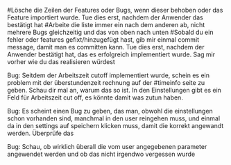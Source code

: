 #Lösche die Zeilen der Features oder Bugs, wenn dieser behoben oder das Feature importiert wurde. Tue dies erst, nachdem der Anwender das bestätigt hat
#Arbeite die liste immer ein nach dem anderen ab, nicht mehrere Bugs gleichzeitig und das von oben nach unten
#Sobald du ein fehler oder features gefixt/hinzugefügt hast, gib mir einmal commit message, damit man es committen kann. Tue dies erst, nachdem der Anwender bestätigt hat, das es erfolgreich implementiert wurde. Sag mir vorher wie du das realisieren würdest



Bug:
Seitdem der Arbeitszeit cutoff implementiert wurde, schein es ein problem mit der überstundenzeit rechnung auf der #timeinfo seite zu geben. Schau dir mal an, warum das so ist. In den Einstellungen gibt es ein Feld für Arbeitszeit cut off, es könnte damit was zutun haben.

Bug:
Es scheint einen Bug zu geben, das man, obwohl die einstellungen schon vorhanden sind, manchmal in den user reingehen muss, und einmal da in den settings auf speichern klicken muss, damit die korrekt angewandt werden. Überprüfe das

Bug:
Schau, ob wirklich überall die vom user angegebenen parameter angewendet werden und ob das nicht irgendwo vergessen wurde